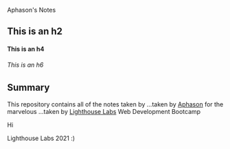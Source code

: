 Aphason's Notes

## This is an h2 

#### This is an h4

###### This is an h6

## Summary

This repository contains all of the notes taken by ...taken by [Aphason](https://github.com/aphy18) for the marvelous ...taken by [Lighthouse Labs](https://enterprise.lighthouselabs.ca) Web Development Bootcamp


Hi

Lighthouse Labs 2021 :)